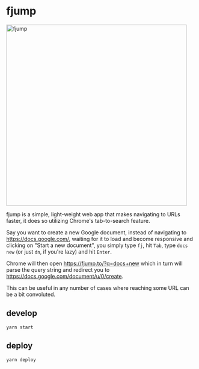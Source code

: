 # fjump

<img title="fjump" src="/assets/tutorial.gif" width="480">

fjump is a simple, light-weight web app that makes navigating to URLs faster, it does so utilizing Chrome's tab-to-search feature.

Say you want to create a new Google document, instead of navigating to https://docs.google.com/, waiting for it to load and become responsive and clicking on "Start a new document", you simply type `fj`, hit `Tab`, type `docs new` (or just `dn`, if you're lazy) and hit `Enter`.

Chrome will then open https://fjump.to/?q=docs+new which in turn will parse the query string and redirect you to https://docs.google.com/document/u/0/create.

This can be useful in any number of cases where reaching some URL can be a bit convoluted.

## develop

```
yarn start
```

## deploy

```
yarn deploy
```
